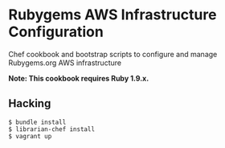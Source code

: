 # Rubygems AWS Infrastructure Configuration

Chef cookbook and bootstrap scripts to configure and manage Rubygems.org AWS infrastructure

**Note: This cookbook requires Ruby 1.9.x.**

## Hacking

    $ bundle install
    $ librarian-chef install
    $ vagrant up
